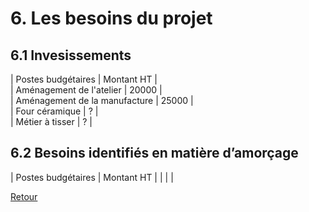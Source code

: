 # 6. Les besoins du projet

## 6.1 Invesissements

|    Postes budgétaires    | Montant HT |  
| Aménagement de l'atelier |   20000    |  
| Aménagement de la manufacture |   25000    |  
| Four céramique |   ?    |  
| Métier à tisser |   ?    |  

## 6.2 Besoins identifiés en matière d’amorçage

| Postes budgétaires | Montant HT |
|                    |            |


[Retour](README.md)
